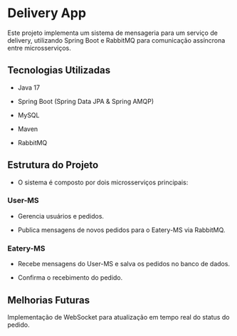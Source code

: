 # Delivery App 

Este projeto implementa um sistema de mensageria para um serviço de delivery, utilizando Spring Boot e RabbitMQ para comunicação assíncrona entre microsserviços.

## Tecnologias Utilizadas

- Java 17

- Spring Boot (Spring Data JPA & Spring AMQP)

- MySQL

- Maven

- RabbitMQ

## Estrutura do Projeto

- O sistema é composto por dois microsserviços principais:

### User-MS

- Gerencia usuários e pedidos.

- Publica mensagens de novos pedidos para o Eatery-MS via RabbitMQ.

### Eatery-MS

- Recebe mensagens do User-MS e salva os pedidos no banco de dados.

- Confirma o recebimento do pedido.


## Melhorias Futuras

Implementação de WebSocket para atualização em tempo real do status do pedido.

